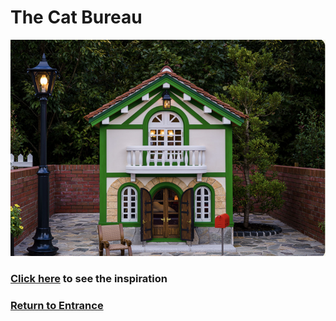 # The Cat Bureau
![Bureau](cat-house.png)
### [Click here](https://github.com/mollyjones2023/ghibli-simulacrum/blob/main/3-hill-of-youth/2-cat-bureau/cat-returns.md) to see the inspiration
### [Return to Entrance](https://github.com/mollyjones2023/ghibli-simulacrum/blob/main/3-hill-of-youth/hill.md)
